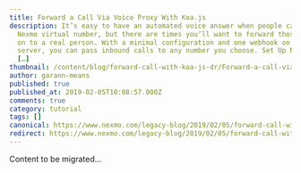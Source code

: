 ```yaml
---
title: Forward a Call Via Voice Proxy With Koa.js
description: It’s easy to have an automated voice answer when people call your
  Nexmo virtual number, but there are times you’ll want to forward those calls
  on to a real person. With a minimal configuration and one webhook on a Koa.js
  server, you can pass inbound calls to any number you choose. Set Up Ngrok and
  […]
thumbnail: /content/blog/forward-call-with-koa-js-dr/Forward-a-call-via-voice-proxy-with-Koa.js.png
author: garann-means
published: true
published_at: 2019-02-05T10:08:57.000Z
comments: true
category: tutorial
tags: []
canonical: https://www.nexmo.com/legacy-blog/2019/02/05/forward-call-with-koa-js-dr
redirect: https://www.nexmo.com/legacy-blog/2019/02/05/forward-call-with-koa-js-dr
---
```


Content to be migrated...
